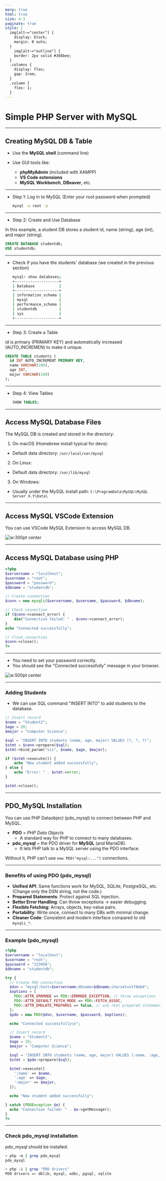 ```yaml
---
marp: true
html: true
size: 4:3
paginate: true
style: |
  img[alt~="center"] {
    display: block;
    margin: 0 auto;
  }
    img[alt~="outline"] {
    border: 2px solid #388bee;
  }
  .columns {
    display: flex;
    gap: 2rem;
  }
  .column {
    flex: 1;
  }
---
```


<!-- _class: frontpage -->
<!-- _paginate: skip -->
# Simple PHP Server with MySQL

---

## Creating MySQL DB & Table

- Use the **MySQL shell** (command line)
- Use GUI tools like:

  - **phpMyAdmin** (included with XAMPP)
  - **VS Code extensions**
  - **MySQL Workbench**, **DBeaver**, etc.

---

- Step 1: Log in to MySQL (Enter your root password when prompted)

   ```bash
   mysql -u root -p
   ```

---

- Step 2: Create and Use Database

In this example, a student DB stores a student id, name (string), age (int), and major (string).

   ```sql
   CREATE DATABASE studentdb;
   USE studentdb;
   ```

---

- Check if you have the students' database (we created in the previous section)

   ```bash
   mysql> show databases;
   +--------------------+
   | Database           |
   +--------------------+
   | information_schema |
   | mysql              |
   | performance_schema |
   | studentdb          |
   | sys                |
   +--------------------+
   ```

---

- Step 3: Create a Table

id is primary (PRIMARY KEY) and automatically increased (AUTO_INCREMEN) to make it unique.

   ```sql
   CREATE TABLE students (
     id INT AUTO_INCREMENT PRIMARY KEY,
     name VARCHAR(100),
     age INT,
     major VARCHAR(100)
   );
   ```

---

- Step 4: View Tables

   ```sql
   SHOW TABLES;
   ```

---

## Access MySQL Database Files

The MySQL DB is created and stored in the directory:

1. On macOS (Homebrew install typical for devs):

- Default data directory: `/usr/local/var/mysql`

2. On Linux:

- Default data directory: `/var/lib/mysql`

3. On Windows:

- Usually under the MySQL install path: `C:\ProgramData\MySQL\MySQL Server X.Y\Data\`

---

## Access MySQL VSCode Extension

You can use VSCode MySQL Extension to access MySQL DB.

![w:300pt center](./pic/vsc.png)

---

## Access MySQL Database using PHP

```php
<?php
$servername = "localhost";
$username = "root";
$password = "password";
$dbname = "studentdb";

// Create connection
$conn = new mysqli($servername, $username, $password, $dbname);

// Check connection
if ($conn->connect_error) {
    die("Connection failed: " . $conn->connect_error);
}
echo "Connected successfully";

// Close connection
$conn->close();
?>
```

---

- You need to set your password correctly.
- You should see the "Connected successfully" message in your browser.

![w:500pt center](./pic/screen.png)

---

### Adding Students

- We can use SQL command "INSERT INTO" to add students to the database.

```php
// Insert record
$name = "Student2";
$age = 20;
$major = "Computer Science";

$sql = "INSERT INTO students (name, age, major) VALUES (?, ?, ?)";
$stmt = $conn->prepare($sql);
$stmt->bind_param("sis", $name, $age, $major);

if ($stmt->execute()) {
    echo "New student added successfully";
} else {
    echo "Error: " . $stmt->error;
}

$stmt->close();
```

---

## PDO_MySQL Installation

You can use PHP Dataobject (pdo_mysql) to connect between PHP and MySQL.

- **PDO** = *PHP Data Objects*  
  - A standard way for PHP to connect to many databases.  
- **pdo_mysql** = the PDO driver for **MySQL** (and MariaDB).  
  - It lets PHP talk to a MySQL server using the PDO interface.  

Without it, PHP can’t use `new PDO("mysql:...")` connections.

---

### Benefits of using **PDO (pdo_mysql)**

- **Unified API**: Same functions work for MySQL, SQLite, PostgreSQL, etc.  
  (Change only the DSN string, not the code.)  
- **Prepared Statements**: Protect against SQL injection.  
- **Better Error Handling**: Can throw exceptions → easier debugging.  
- **Flexible Fetching**: Arrays, objects, key-value pairs.  
- **Portability**: Write once, connect to many DBs with minimal change.  
- **Cleaner Code**: Consistent and modern interface compared to old `mysqli_*`.  

---

### Example (pdo_mysql)

```php
<?php
$servername = "localhost";
$username = "root";
$password = "123456";
$dbname = "studentdb";

try {
  // Create PDO connection
  $dsn = "mysql:host=$servername;dbname=$dbname;charset=utf8mb4";
  $options = [
    PDO::ATTR_ERRMODE => PDO::ERRMODE_EXCEPTION, // throw exceptions
    PDO::ATTR_DEFAULT_FETCH_MODE => PDO::FETCH_ASSOC,
    PDO::ATTR_EMULATE_PREPARES => false, // use real prepared statements
  ];
  $pdo = new PDO($dsn, $username, $password, $options);

  echo "Connected successfully\n";

  // Insert record
  $name = "Student2";
  $age = 20;
  $major = "Computer Science";

  $sql = "INSERT INTO students (name, age, major) VALUES (:name, :age, :major)";
  $stmt = $pdo->prepare($sql);

  $stmt->execute([
    ':name' => $name,
    ':age' => $age,
    ':major' => $major,
  ]);

  echo "New student added successfully";

} catch (PDOException $e) {
  echo "Connection failed: " . $e->getMessage();
}
?>
```

---

### Check pdo_mysql installation

pdo_mysql should be installed.

```bash
> php -m | grep pdo_mysql
pdo_mysql

> php -i | grep "PDO drivers"
PDO drivers => dblib, mysql, odbc, pgsql, sqlite
```
